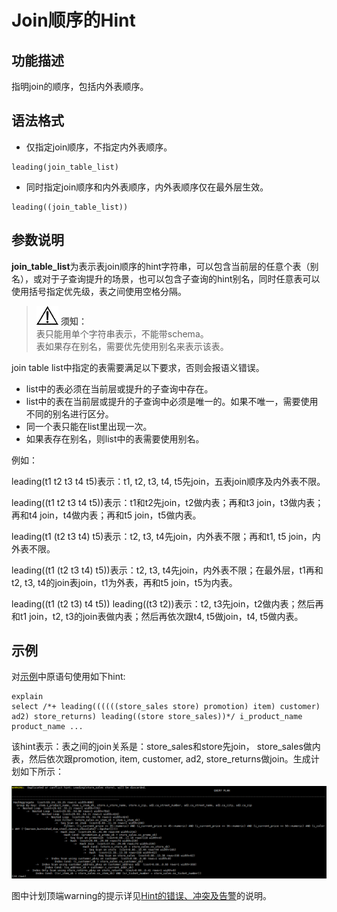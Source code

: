 # Join顺序的Hint<a name="ZH-CN_TOPIC_0245374568"></a>

## 功能描述<a name="zh-cn_topic_0237121533_section97491741123412"></a>

指明join的顺序，包括内外表顺序。

## 语法格式<a name="zh-cn_topic_0237121533_section128191729143517"></a>

-   仅指定join顺序，不指定内外表顺序。

```
leading(join_table_list) 
```

-   同时指定join顺序和内外表顺序，内外表顺序仅在最外层生效。

```
leading((join_table_list)) 
```

## 参数说明<a name="zh-cn_topic_0237121533_section1280444714345"></a>

**join\_table\_list**为表示表join顺序的hint字符串，可以包含当前层的任意个表（别名），或对于子查询提升的场景，也可以包含子查询的hint别名，同时任意表可以使用括号指定优先级，表之间使用空格分隔。

>![](public_sys-resources/icon-notice.gif) **须知：**   
>表只能用单个字符串表示，不能带schema。  
>表如果存在别名，需要优先使用别名来表示该表。  

join table list中指定的表需要满足以下要求，否则会报语义错误。

-   list中的表必须在当前层或提升的子查询中存在。
-   list中的表在当前层或提升的子查询中必须是唯一的。如果不唯一，需要使用不同的别名进行区分。
-   同一个表只能在list里出现一次。
-   如果表存在别名，则list中的表需要使用别名。

例如：

leading\(t1 t2 t3 t4 t5\)表示：t1, t2, t3, t4, t5先join，五表join顺序及内外表不限。

leading\(\(t1 t2 t3 t4 t5\)\)表示：t1和t2先join，t2做内表；再和t3 join，t3做内表；再和t4 join，t4做内表；再和t5 join，t5做内表。

leading\(t1 \(t2 t3 t4\) t5\)表示：t2, t3, t4先join，内外表不限；再和t1, t5 join，内外表不限。

leading\(\(t1 \(t2 t3 t4\) t5\)\)表示：t2, t3, t4先join，内外表不限；在最外层，t1再和t2, t3, t4的join表join，t1为外表，再和t5 join，t5为内表。

leading\(\(t1 \(t2 t3\) t4 t5\)\) leading\(\(t3 t2\)\)表示：t2, t3先join，t2做内表；然后再和t1 join，t2, t3的join表做内表；然后再依次跟t4, t5做join，t4, t5做内表。

## 示例<a name="zh-cn_topic_0237121533_section1127715590585"></a>

对[示例](Plan-Hint调优概述.md#zh-cn_topic_0237121532_section671421102912)中原语句使用如下hint:

```
explain
select /*+ leading((((((store_sales store) promotion) item) customer) ad2) store_returns) leading((store store_sales))*/ i_product_name product_name ...
```

该hint表示：表之间的join关系是：store\_sales和store先join， store\_sales做内表，然后依次跟promotion, item, customer, ad2, store\_returns做join。生成计划如下所示：

![](figures/zh-cn_image_0253030479.png)

图中计划顶端warning的提示详见[Hint的错误、冲突及告警](Hint的错误-冲突及告警.md)的说明。

